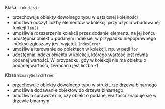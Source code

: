 Klasa `LinkeList`:
* przechowuje obiekty dowolnego typu w ustalonej kolejności
* umożliwa odczyt liczby elementów w kolekcji przy użyciu wbudowanej funkcji `len()`
* umożliwia rozszerzenie kolekcji przez dodanie elementu na jej końcu
* udostępnia obiekt o podanym indeksie, w przypadku niepoprawnego indeksu zgłoszany jest wyjątek `IndexError`
* umożliwia iterowanie po obiektach w kolekcji, np. w petli `for`
* udostępnia indeks obiektu w kolekcji, którego wartość jest równa podanej wartości. W przypadku, gdy w kolekcji nie ma obiektu o podanej wartości, zwracana jest liczba -1

Klasa `BinarySearchTree`:
* przechowuje obiekty dowolnego typu w strukturze drzewa binarnego
* umożliwia dodawanie obiektów do drzewa binarnego
* umożliwia sprawdzenie, czy obiekt o podanej wartości znajduje się w drzewie binarnym
